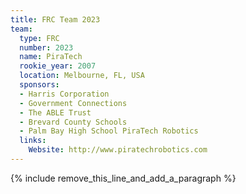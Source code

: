 ```yaml
---
title: FRC Team 2023
team:
  type: FRC
  number: 2023
  name: PiraTech
  rookie_year: 2007
  location: Melbourne, FL, USA
  sponsors:
  - Harris Corporation
  - Government Connections
  - The ABLE Trust
  - Brevard County Schools
  - Palm Bay High School PiraTech Robotics
  links:
    Website: http://www.piratechrobotics.com
---
```


{% include remove_this_line_and_add_a_paragraph %}